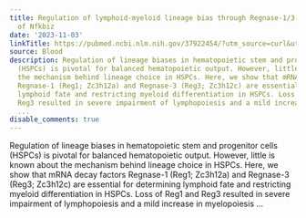 ```yaml
---
title: Regulation of lymphoid-myeloid lineage bias through Regnase-1/3-mediated control
  of Nfkbiz
date: '2023-11-03'
linkTitle: https://pubmed.ncbi.nlm.nih.gov/37922454/?utm_source=curl&utm_medium=rss&utm_campaign=journals&utm_content=7603509&fc=None&ff=20231104180805&v=2.17.9.post6+86293ac
source: Blood
description: Regulation of lineage biases in hematopoietic stem and progenitor cells
  (HSPCs) is pivotal for balanced hematopoietic output. However, little is known about
  the mechanism behind lineage choice in HSPCs. Here, we show that mRNA decay factors
  Regnase-1 (Reg1; Zc3h12a) and Regnase-3 (Reg3; Zc3h12c) are essential for determining
  lymphoid fate and restricting myeloid differentiation in HSPCs. Loss of Reg1 and
  Reg3 resulted in severe impairment of lymphopoiesis and a mild increase in myelopoiesis
  ...
disable_comments: true
---
```

Regulation of lineage biases in hematopoietic stem and progenitor cells (HSPCs) is pivotal for balanced hematopoietic output. However, little is known about the mechanism behind lineage choice in HSPCs. Here, we show that mRNA decay factors Regnase-1 (Reg1; Zc3h12a) and Regnase-3 (Reg3; Zc3h12c) are essential for determining lymphoid fate and restricting myeloid differentiation in HSPCs. Loss of Reg1 and Reg3 resulted in severe impairment of lymphopoiesis and a mild increase in myelopoiesis ...